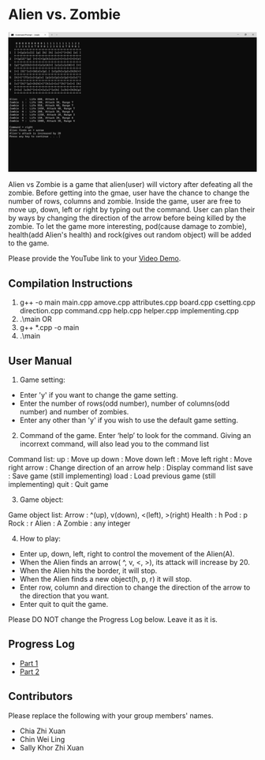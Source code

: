 # Alien vs. Zombie

<img title="alien vs zombie" alt="program" src="/h/image.png">

Alien vs Zombie is a game that alien(user) will victory after defeating all the zombie. 
Before getting into the gmae, user have the chance to change the number of rows, columns and zombie.
Inside the game, user are free to move up, down, left or right by typing out the command.
User can plan their by ways by changing the direction of the arrow before being killed by the zombie.
To let the game more interesting, pod(cause damage to zombie), health(add Alien's health) 
and rock(gives out random object) will be added to the game.

Please provide the YouTube link to your [Video Demo](https://youtu.be/UxfT_eHzWsQ).

## Compilation Instructions

1. g++ -o main main.cpp amove.cpp attributes.cpp board.cpp csetting.cpp direction.cpp command.cpp help.cpp helper.cpp implementing.cpp
2. .\main
    OR
1. g++ *.cpp -o main
2. .\main

## User Manual

1. Game setting:
- Enter 'y' if you want to change the game setting. 
- Enter the number of rows(odd number), number of columns(odd number) and number of zombies. 
- Enter any other than 'y' if you wish to use the default game setting.

2. Command of the game.
Enter ‘help’ to look for the command.
Giving an incorrext command, will also lead you to the command list

Command list: 
up     : Move up
down   : Move down
left   : Move left
right  : Move right
arrow  : Change direction of an arrow
help   : Display command list
save   : Save game           (still implementing)
load   : Load previous game  (still implementing)
quit   : Quit game

3. Game object:

Game object list:
Arrow   : ^(up), v(down), <(left), >(right)
Health  : h
Pod     : p
Rock    : r
Alien   : A
Zombie  : any integer

4. How to play:
- Enter up, down, left, right to control the movement of the Alien(A).
- When the Alien finds an arrow( ^, v, <, >), its attack will increase by 20.
- When the Alien hits the border, it will stop.
- When the Alien finds a new object(h, p, r) it will stop.
- Enter row, column and direction to change the direction of the arrow to the direction that you want.
- Enter quit to quit the game.

Please DO NOT change the Progress Log below. Leave it as it is.

## Progress Log

- [Part 1](PART1.md)
- [Part 2](PART2.md)

## Contributors

Please replace the following with your group members' names. 

- Chia Zhi Xuan
- Chin Wei Ling
- Sally Khor Zhi Xuan


